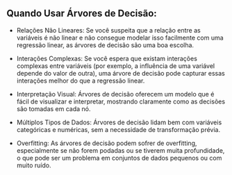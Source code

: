 ## Quando Usar Árvores de Decisão:

- Relações Não Lineares: Se você suspeita que a relação entre as variáveis é não linear e não consegue modelar isso facilmente com uma regressão linear, as árvores de decisão são uma boa escolha.

- Interações Complexas: Se você espera que existam interações complexas entre variáveis (por exemplo, a influência de uma variável depende do valor de outra), uma árvore de decisão pode capturar essas interações melhor do que a regressão linear.

- Interpretação Visual: Árvores de decisão oferecem um modelo que é fácil de visualizar e interpretar, mostrando claramente como as decisões são tomadas em cada nó.

- Múltiplos Tipos de Dados: Árvores de decisão lidam bem com variáveis categóricas e numéricas, sem a necessidade de transformação prévia.

- Overfitting: As árvores de decisão podem sofrer de overfitting, especialmente se não forem podadas ou se tiverem muita profundidade, o que pode ser um problema em conjuntos de dados pequenos ou com muito ruído.